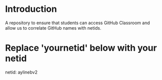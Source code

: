 # Introduction
A repository to ensure that students can access GitHub Classroom and allow us to correlate GitHub names with netids.

# Replace 'yournetid' below with your netid
netid: aylinebv2

